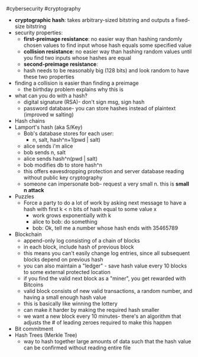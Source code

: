 #cybersecurity 
#cryptography 
- **cryptographic hash**: takes arbitrary-sized bitstring and outputs a fixed-size bitstring
- security properties:
	- **first-preimage resistance**: no easier way than hashing randomly chosen values to find input whose hash equals some specified value
	- **collision resistance**: no easier way than hashing random values until you find two inputs whose hashes are equal
	- **second-preimage resistance**:
	- hash needs to be reasonably big (128 bits) and look random to have these two properties
- finding a collision is easier than finding a preimage 
	- the birthday problem explains why this is
- what can you do with a hash?
	- digital signature (RSA)- don't sign msg, sign hash
	- password database- you can store hashes instead of plaintext (improved w salting)
- Hash chains
- Lamport's hash (aka S/Key)
	- Bob's database stores for each user:
		- n, salt, hash^n+1(pwd | salt)
	- alice sends i'm alice
	- bob sends n, salt
	- alice sends hash^n(pwd | salt)
	- bob modifies db to store hash^n
	- this offers eavesdropping protection and server database reading without public key cryptography
	- someone can impersonate bob- request a very small n. this is **small n attack** 
- Puzzles
	- Force a party to do a lot of work by asking next message to have a hash with first k < n bits of hash equal to some value x
		- work grows exponentially with k
		- alice to bob: do something
		- bob: Ok, tell me a number whose hash ends with 35465789
- Blockchain
	- append-only log consisting of a chain of blocks
	- in each block, include hash of previous block
	- this means you can't easily change log entries, since all subsequent blocks depend on previous hash
	- you can also maintain a "ledger" - save hash value every 10 blocks to some external protected location
	- if you find the valid next block as a "miner", you get rewarded with Bitcoins
	- valid block consists of new valid transactions, a random number, and having a small enough hash value
	- this is basically like winning the lottery
	- can make it harder by making the required hash smaller
	- we want a new block every 10 minutes- there's an algorithm that adjusts the # of leading zeroes required to make this happen
- Bit commitment 
- Hash Trees (Merkle Tree)
	- way to hash together large amounts of data such that the hash value can be confirmed without reading entire file